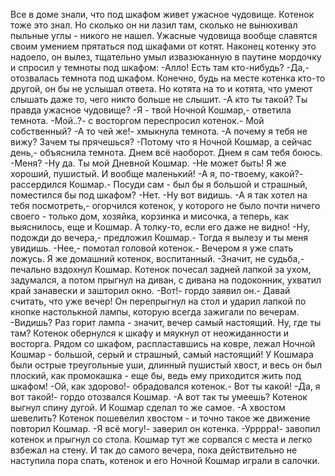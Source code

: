   Все в доме знали, что под шкафом живет ужасное чудовище. Котенок тоже это знал. Но сколько он ни лазил там, сколько не вынюхивал пыльные углы - никого не нашел. Ужасные чудовища вообще славятся своим умением прятаться под шкафами от котят.
Наконец котенку это надоело, он вылез, тщательно умыл извазюканную в паутине мордочку и спросил у темноты под шкафом:
-Алло! Есть там кто-нибудь?
-Да,- отозвалась темнота под шкафом. Конечно, будь на месте котенка кто-то другой, он бы не услышал ответа. Но котята на то и котята, что умеют слышать даже то, чего никто больше не слышит.
-А кто ты такой? Ты правда ужасное чудовище?
-Я - твой Ночной Кошмар,- ответила темнота.
-Мой..?- с восторгом переспросил котенок.- Мой собственный?
-А то чей же!- хмыкнула темнота.
-А почему я тебя не вижу? Зачем ты прячешься?
-Потому что я Ночной Кошмар, а сейчас день,- объяснила темнота. Днем всё наоборот. Днем я сам тебя боюсь.
-Меня?
-Ну да. Ты мой Дневной Кошмар.
-Не может быть! Я же хороший, пушистый. И вообще маленький!
-А я, по-твоему, какой?- рассердился Кошмар.- Посуди сам - был бы я большой и страшный, поместился бы под шкафом?
-Нет.
-Ну вот видишь.
-А я так хотел на тебя посмотреть,- огорчился котенок, у которого не было почти ничего своего - только дом, хозяйка, корзинка и мисочка, а теперь, как выяснилось, еще и Кошмар. А толку-то, если его даже не видно!
-Ну, подожди до вечера,- предложил Кошмар.- Тогда я вылезу и ты меня увидишь.
-Нее,- помотал головой котенок.- Вечером я уже спать ложусь. Я же домашний котенок, воспитанный.
-Значит, не судьба,- печально вздохнул Кошмар.
Котенок почесал задней лапкой за ухом, задумался, а потом прыгнул на диван, с дивана на подоконник, ухватил край занавески и зашторил окно.
-Вот!- гордо заявил он.- Давай считать, что уже вечер!
Он перепрыгнул на стол и ударил лапкой по кнопке настолькной лампы, которую всегда зажигали по вечерам.
-Видишь? Раз горит лампа - значит, вечер самый настоящий. Ну, где ты там?
Котенок обернулся к шкафу и мяукнул от неожиданности и восторга. Рядом со шкафом, распластавшись на ковре, лежал Ночной Кошмар - большой, серый и страшный, самый настоящий! У Кошмара были острые треугольные уши, длинный пушистый хвост, и весь он был плоский, как промокашка - еще бы, ведь ему приходится жить под шкафом!
-Ой, как здорово!- обрадовался котенок.- Вот ты какой!
-Да, я вот такой!- гордо отозвался Кошмар.
-А вот так ты умеешь?
Котенок выгнул спину дугой. И Кошмар сделал то же самое.
-А хвостом шевелить?
Котенок пошевелил хвостом - и точно такое же движение повторил Кошмар.
-Я всё могу!- заверил он котенка.
-Урррра!- завопил котенок и прыгнул со стола. Кошмар тут же сорвался с места и легко взбежал на стену.
И так до самого вечера, пока действительно не наступила пора спать, котенок и его Ночной Кошмар играли в салочки.    